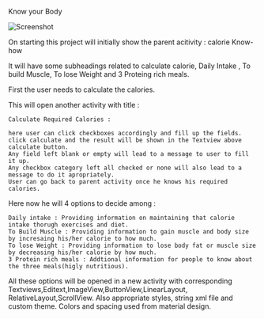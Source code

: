 Know your Body

![Screenshot](http://raw.github.com/arpit731992/Know-Your-Body/Screenshot_2015-12-16-01-31-34.png)

On starting this project will initially show the parent acitivity : calorie Know-how

It will have some subheadings related to calculate calorie, Daily Intake , To build Muscle, To lose Weight and 3 Proteing rich meals.

First the user needs to calculate the calories.

This will open another activity with title : 

	Calculate Required Calories :

	here user can click checkboxes accordingly and fill up the fields.
	click calculate and the result will be shown in the Textview above calculate button.
	Any field left blank or empty will lead to a message to user to fill it up.
	Any checkbox category left all checked or none will also lead to a message to do it apropriately.
	User can go back to parent activity once he knows his required calories.

Here now he will 4 options to decide among :
	
	Daily intake : Providing information on maintaining that calorie intake thorugh exercises and diet.
	To Build Muscle : Providing information to gain muscle and body size by incresaing his/her calorie to how much.
	To lose Weight : Providing information to lose body fat or muscle size by decreasing his/her calorie by how much.
	3 Protein rich meals : Addtional information for people to know about the three meals(higly nutritious).

All these options will be opened in a new activity with corresponding Textviews,Editext,ImageView,ButtonView,LinearLayout,
RelativeLayout,ScrollView.
Also appropriate styles, string xml file and custom theme.
Colors and spacing used from material design.
